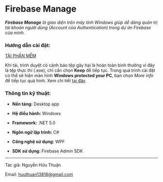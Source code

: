 # **Firebase Manage**

***Firebase Manage*** *là giao diện trên máy tính Windows giúp dễ dàng quản trị tài khoản người dùng (Account của Authentication) trong dự án Firebase của mình.*

### **Hướng dẫn cài đặt:**
[TẢI PHẦN MỀM](https://raw.githubusercontent.com/HuuThuan19406/Firebase-Manage/master/publish/firebase-manage.setup.exe)

Khi tải, trình duyệt có cảnh báo tệp gây hại là hoàn toàn bình thường vì đây là tệp thực thi (.exe), chỉ cần chọn **Keep** để tiếp tục.
Trong quá trình cài đặt có thể sẽ hiện màn hình **Windows protected your PC**, bạn chọn *More info* để tiếp tục quá hình. Xem chi tiết [tại đây](https://amoncoding.github.io/InstallTutorial.html).

### **Thông tin kỹ thuật:**

* **Nền tảng:** Desktop app

* **Hệ điều hành:** Windows

* **Framework:** .NET 5.0

* **Ngôn ngữ lập trình:** C#

* **Công nghệ sử dụng:** WPF

* **SDK sử dụng:** Firebase Admin SDK

***
Tác giả: Nguyễn Hữu Thuận

Email: [huuthuan13816@gmail.com](mailto:huuthuan13816@gmail.com)
